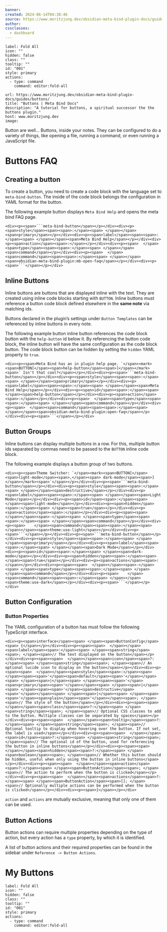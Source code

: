 ```yaml
---
banner: 
created: 2024-06-14T04:38:46
source: https://www.moritzjung.dev/obsidian-meta-bind-plugin-docs/guides/buttons/
author: 
cssclasses:
  - dashboard
---
```


```meta-bind-button
label: Fold All
icon: ""
hidden: false
class: ""
tooltip: ""
id: "001"
style: primary
actions:
  - type: command
    command: editor:fold-all

```

```cardlink
url: https://www.moritzjung.dev/obsidian-meta-bind-plugin-docs/guides/buttons/
title: "Buttons | Meta Bind Docs"
description: "A tutorial for buttons, a spiritual successor the the buttons plugin."
host: www.moritzjung.dev
image: 
```
Button are well… Buttons, inside your notes. They can be configured to do a variety of things, like opening a file, running a command, or even running a JavaScript file.

# Buttons FAQ
## Creating a button

To create a button, you need to create a code block with the language set to `meta-bind-button`. The inside of the code block belongs the configuration in YAML format for the button.

The following example button displays `Meta Bind Help` and opens the meta bind FAQ page.

```
<div><p><span>```meta-bind-button</span></p></div><div><p><span>style</span><span><span>:</span><span> </span></span><span>primary</span></p></div><div><p><span>label</span><span><span>:</span><span> </span></span><span>Meta Bind Help</span></p></div><div><p><span>action</span><span>:</span></p></div><div><p><span>  </span><span>type</span><span><span>:</span><span> </span></span><span>command</span></p></div><div><p><span>  </span><span>command</span><span><span>:</span><span> </span></span><span>obsidian-meta-bind-plugin:mb-open-faq</span></p></div><div><p><span>```</span></p></div>
```

## Inline Buttons

Inline buttons are buttons that are displayed inline with the text. They are created using inline code blocks starting with `BUTTON`. Inline buttons must reference a button code block defined elsewhere in the **same note** via matching ids.

Buttons declared in the plugin’s settings under `Button Templates` can be referenced by inline buttons in every note.

The following example button inline button references the code block button with the `help-button` id below it. By referencing the button code block, the inline button will have the same configuration as the code block button. The code block button can be hidden by setting the `hidden` YAML property to `true`.

```
<div><p><span>Meta Bind has an in plugin help page. `</span><mark><span>BUTTON[</span><span>help-button</span><span>]</span></mark><span>` Isn't that cool?</span></p></div><div><p><span>```meta-bind-button</span></p></div><div><p><span>style</span><span><span>:</span><span> </span></span><span>primary</span></p></div><div><p><span>label</span><span><span>:</span><span> </span></span><span>Meta Bind Help</span></p></div><div><p><span>id</span><span>:</span><span> </span><span>help-button</span></p></div><div><p><span>action</span><span>:</span></p></div><div><p><span>  </span><span>type</span><span><span>:</span><span> </span></span><span>command</span></p></div><div><p><span>  </span><span>command</span><span><span>:</span><span> </span></span><span>obsidian-meta-bind-plugin:open-faq</span></p></div><div><p><span>```</span></p></div>
```

## Button Groups

Inline buttons can display multiple buttons in a row. For this, multiple button ids separated by commas need to be passed to the `BUTTON` inline code block.

The following example displays a button group of two buttons.

```
<div><p><span>Theme Switcher: `</span><mark><span>BUTTON[</span><span>light-mode</span><span>,</span><span> dark-mode</span><span>]</span></mark><span>`</span></p></div><div><p><span>```meta-bind-button</span></p></div><div><p><span>style</span><span><span>:</span><span> </span></span><span>destructive</span></p></div><div><p><span>label</span><span><span>:</span><span> </span></span><span>Light Mode</span></p></div><div><p><span>id</span><span>:</span><span> </span><span>light-mode</span></p></div><div><p><span>hidden</span><span>:</span><span> </span><span>true</span></p></div><div><p><span>actions</span><span>:</span></p></div><div><p><span><span>  </span></span><span>-</span><span> </span><span>type</span><span><span>:</span><span> </span></span><span>command</span></p></div><div><p><span>    </span><span>command</span><span><span>:</span><span> </span></span><span>theme:use-light</span></p></div><div><p><span>```</span></p></div><div><p><span>```meta-bind-button</span></p></div><div><p><span>style</span><span><span>:</span><span> </span></span><span>primary</span></p></div><div><p><span>label</span><span><span>:</span><span> </span></span><span>Dark Mode</span></p></div><div><p><span>id</span><span>:</span><span> </span><span>dark-mode</span></p></div><div><p><span>hidden</span><span>:</span><span> </span><span>true</span></p></div><div><p><span>actions</span><span>:</span></p></div><div><p><span><span>  </span></span><span>-</span><span> </span><span>type</span><span><span>:</span><span> </span></span><span>command</span></p></div><div><p><span>    </span><span>command</span><span><span>:</span><span> </span></span><span>theme:use-dark</span></p></div><div><p><span>```</span></p></div>
```

## Button Configuration

### Button Properties

The YAML configuration of a button has must follow the following TypeScript interface.

```
<div><p><span>interface</span><span> </span><span>ButtonConfig</span><span> {</span></p></div><div><p><span><span>  </span></span><span>label</span><span>:</span><span> </span><span>string</span><span>; </span><span>// The text displayed on the button</span></p></div><div><p><span><span>  </span></span><span>icon</span><span>?:</span><span> </span><span>string</span><span>; </span><span>// An optional lucide icon to display on the button</span></p></div><div><p><span><span>  </span></span><span>style</span><span>:</span><span> </span><span><span>'</span><span>default</span><span>'</span></span><span> </span><span>|</span><span> </span><span><span>'</span><span>primary</span><span>'</span></span><span> </span><span>|</span><span> </span><span><span>'</span><span>destructive</span><span>'</span></span><span> </span><span>|</span><span> </span><span><span>'</span><span>plain</span><span>'</span></span><span>; </span><span>// The style of the button</span></p></div><div><p><span><span>  </span></span><span>class</span><span>?:</span><span> </span><span>string</span><span>; </span><span>// Optional CSS classes to add to the button. Multiple classes can be separated by spaces</span></p></div><div><p><span><span>  </span></span><span>tooltip</span><span>?:</span><span> </span><span>string</span><span>; </span><span>// Optional tooltip to display when hovering over the button. If not set, the label is used</span></p></div><div><p><span><span>  </span></span><span>id</span><span>?:</span><span> </span><span>string</span><span>; </span><span>// The optional id of the button, used for referencing the button in inline buttons</span></p></div><div><p><span><span>  </span></span><span>hidden</span><span>?:</span><span> </span><span>boolean</span><span>; </span><span>// Whether this button should be hidden, useful when only using the button in inline buttons</span></p></div><div><p><span><span>  </span></span><span>action</span><span>?:</span><span> </span><span>ButtonAction</span><span>; </span><span>// The action to perform when the button is clicked</span></p></div><div><p><span><span>  </span></span><span>actions</span><span>?:</span><span> </span><span>ButtonAction</span><span>[]; </span><span>// Optionally multiple actions can be performed when the button is clicked</span></p></div><div><p><span>}</span></p></div>
```

`action` and `actions` are mutually exclusive, meaning that only one of them can be used.

## Button Actions

Button actions can require multiple properties depending on the type of action, but every action has a `type` property, by which it is identified.

A list of button actions and their required properties can be found in the sidebar under `Reference -> Button Actions`.


# My Buttons

```meta-bind-button
label: Fold All
icon: ""
hidden: false
class: ""
tooltip: ""
id: "001"
style: primary
actions:
  - type: command
    command: editor:fold-all

```